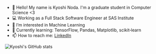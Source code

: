 <!-- Profile Intro -->
- 👋 Hello! My name is Kyoshi Noda. I'm a graduate student in Computer Science <3  
- 💻 Working as a Full Stack Software Engineer at SAS Institute  
- 👀 I’m interested in Machine Learning  
- 🌱 Currently learning: TensorFlow, Pandas, Matplotlib, scikit‑learn  
- 📫 How to reach me: [LinkedIn](https://www.linkedin.com/in/kyoshi-noda/)

<!-- GitHub Stats -->
<!--   <a href="https://git.io/streak-stats">
    <img src="https://streak-stats.demolab.com/?user=kyoshinoda&theme=tokyonight&hide_border=true" alt="GitHub Streak" width="49%"/>
  </a> -->
<!--   <img src="https://github-readme-stats.vercel.app/api?username=kyoshinoda&show_icons=true&theme=tokyonight&hide_border=true" alt="Kyoshi's GitHub stats" width="49%"/> -->
<!-- </p> -->

  <img src="https://github-readme-stats.vercel.app/api?username=kyoshinoda&show_icons=true&theme=tokyonight&hide_border=true" alt="Kyoshi's GitHub stats"/>

